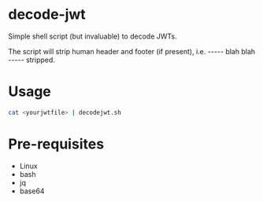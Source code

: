 # decode-jwt

Simple shell script (but invaluable) to decode JWTs.

The script will strip human header and footer (if present), i.e. ----- blah blah ----- stripped.

# Usage
```bash
cat <yourjwtfile> | decodejwt.sh
```
# Pre-requisites
* Linux
* bash
* jq
* base64

